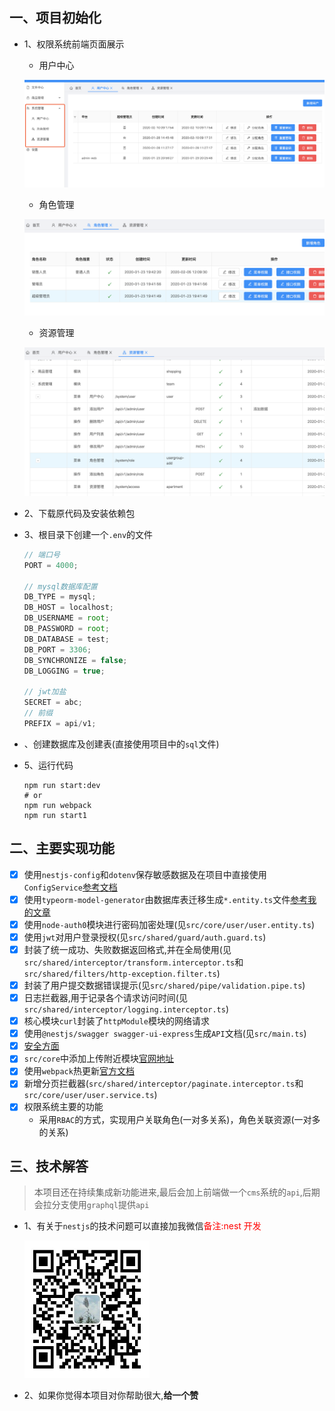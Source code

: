 ## 一、项目初始化
* 1、权限系统前端页面展示

  * 用户中心
  
  ![image-20200210094124374](images/user.png)
  * 角色管理

  ![image-20200210094341500](images/role.png)
  * 资源管理
  
  ![image-20200210094452098](images/access.png)
  
* 2、下载原代码及安装依赖包

* 3、根目录下创建一个`.env`的文件

  ```js
  // 端口号
  PORT = 4000;
  
  // mysql数据库配置
  DB_TYPE = mysql;
  DB_HOST = localhost;
  DB_USERNAME = root;
  DB_PASSWORD = root;
  DB_DATABASE = test;
  DB_PORT = 3306;
  DB_SYNCHRONIZE = false;
  DB_LOGGING = true;
  
  // jwt加盐
  SECRET = abc;
  // 前缀
  PREFIX = api/v1;
  ```

* 、创建数据库及创建表(直接使用项目中的`sql`文件)

* 5、运行代码

  ```shell
  npm run start:dev
  # or
  npm run webpack
  npm run start1
  ```

## 二、主要实现功能

- [x] 使用`nestjs-config`和`dotenv`保存敏感数据及在项目中直接使用`ConfigService`[参考文档](https://docs.nestjs.com/techniques/configuration)
- [x] 使用`typeorm-model-generator`由数据库表迁移生成`*.entity.ts`文件[参考我的文章](https://blog.csdn.net/kuangshp128/article/details/98062662)
- [x] 使用`node-auth0`模块进行密码加密处理(见`src/core/user/user.entity.ts`)
- [x] 使用`jwt`对用户登录授权(见`src/shared/guard/auth.guard.ts`)
- [x] 封装了统一成功、失败数据返回格式,并在全局使用(见`src/shared/interceptor/transform.interceptor.ts`和`src/shared/filters/http-exception.filter.ts`)
- [x] 封装了用户提交数据错误提示(见`src/shared/pipe/validation.pipe.ts`)
- [x] 日志拦截器,用于记录各个请求访问时间(见`src/shared/interceptor/logging.interceptor.ts`)
- [x] 核心模块`curl`封装了`httpModule`模块的网络请求
- [x] 使用`@nestjs/swagger swagger-ui-express`生成`API`文档(见`src/main.ts`)
- [x] [安全方面](https://docs.nestjs.com/techniques/security)
- [x] `src/core`中添加上传附近模块[官网地址](https://docs.nestjs.com/techniques/file-upload)
- [x] 使用`webpack`热更新[官方文档](https://docs.nestjs.com/techniques/hot-reload)
- [x] 新增分页拦截器(`src/shared/interceptor/paginate.interceptor.ts`和`src/core/user/user.service.ts`)
- [x] 权限系统主要的功能
  * 采用`RBAC`的方式，实现用户关联角色(一对多关系)，角色关联资源(一对多的关系)

## 三、技术解答

> 本项目还在持续集成新功能进来,最后会加上前端做一个`cms`系统的`api`,后期会拉分支使用`graphql`提供`api`

- 1、有关于`nestjs`的技术问题可以直接加我微信<font color="#f00">备注:nest 开发</font>

  <img src="./images/wx.jpg" width = "200" height = "220" div />

- 2、如果你觉得本项目对你帮助很大,**给一个赞**
